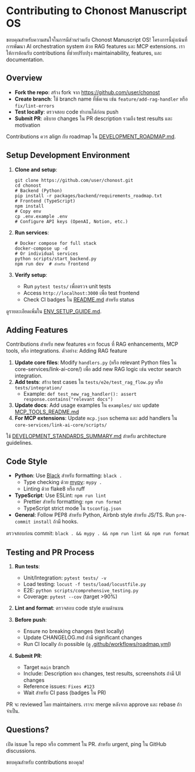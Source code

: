 # Contributing to Chonost Manuscript OS

ขอบคุณสำหรับความสนใจในการมีส่วนร่วมกับ Chonost Manuscript OS! โครงการนี้มุ่งเน้นที่การพัฒนา AI orchestration system ด้วย RAG features และ MCP extensions. เราให้การต้อนรับ contributions ที่ช่วยปรับปรุง maintainability, features, และ documentation.

## Overview

- **Fork the repo**: สร้าง fork จาก https://github.com/user/chonost
- **Create branch**: ใช้ branch name ที่ชัดเจน เช่น `feature/add-rag-handler` หรือ `fix/lint-errors`
- **Test locally**: ตรวจสอบ code ทำงานได้ก่อน push
- **Submit PR**: อธิบาย changes ใน PR description รวมถึง test results และ motivation

Contributions ควร align กับ roadmap ใน [DEVELOPMENT_ROADMAP.md](chonost-unified/backend/mcp/docs/DEVELOPMENT_ROADMAP.md).

## Setup Development Environment

1. **Clone and setup**:
   ```
   git clone https://github.com/user/chonost.git
   cd chonost
   # Backend (Python)
   pip install -r packages/backend/requirements_roadmap.txt
   # Frontend (TypeScript)
   npm install
   # Copy env
   cp .env.example .env
   # Configure API keys (OpenAI, Notion, etc.)
   ```

2. **Run services**:
   ```
   # Docker compose for full stack
   docker-compose up -d
   # Or individual services
   python scripts/start_backend.py
   npm run dev  # สำหรับ frontend
   ```

3. **Verify setup**:
   - Run `pytest tests/` เพื่อตรวจ unit tests
   - Access `http://localhost:3000` เพื่อ test frontend
   - Check CI badges ใน [README.md](README.md) สำหรับ status

ดูรายละเอียดเพิ่มใน [ENV_SETUP_GUIDE.md](chonost-unified/backend/mcp/docs/ENV_SETUP_GUIDE.md).

## Adding Features

Contributions สำหรับ new features ควร focus ที่ RAG enhancements, MCP tools, หรือ integrations. ตัวอย่าง: Adding RAG feature

1. **Update core files**: Modify `handlers.py` (หรือ relevant Python files ใน core-services/link-ai-core/) เพื่อ add new RAG logic เช่น vector search integration.
2. **Add tests**: สร้าง test cases ใน `tests/e2e/test_rag_flow.py` หรือ `tests/integration/`
   - Example: `def test_new_rag_handler(): assert response.contains("relevant docs")`
3. **Update docs**: Add usage examples ใน `examples/` และ update [MCP_TOOLS_README.md](chonost-unified/backend/mcp/docs/MCP_TOOLS_README.md)
4. **For MCP extensions**: Update `mcp.json` schema และ add handlers ใน `core-services/link-ai-core/scripts/`

ใช้ [DEVELOPMENT_STANDARDS_SUMMARY.md](chonost-unified/backend/mcp/docs/DEVELOPMENT_STANDARDS_SUMMARY.md) สำหรับ architecture guidelines.

## Code Style

- **Python**: Use [Black](https://black.readthedocs.io/) สำหรับ formatting: `black .`
  - Type checking ด้วย [mypy](https://mypy-lang.org/): `mypy .`
  - Linting ด้วย flake8 หรือ ruff
- **TypeScript**: Use ESLint: `npm run lint`
  - Prettier สำหรับ formatting: `npm run format`
  - TypeScript strict mode ใน `tsconfig.json`
- **General**: Follow PEP8 สำหรับ Python, Airbnb style สำหรับ JS/TS. Run `pre-commit install` ถ้ามี hooks.

ตรวจสอบก่อน commit: `black . && mypy . && npm run lint && npm run format`

## Testing and PR Process

1. **Run tests**:
   - Unit/Integration: `pytest tests/ -v`
   - Load testing: `locust -f tests/load/locustfile.py`
   - E2E: `python scripts/comprehensive_testing.py`
   - Coverage: `pytest --cov` (target >90%)

2. **Lint and format**: ตรวจสอบ code style ตามด้านบน

3. **Before push**:
   - Ensure no breaking changes (test locally)
   - Update CHANGELOG.md ถ้ามี significant changes
   - Run CI locally ถ้า possible (ดู [.github/workflows/roadmap.yml](.github/workflows/roadmap.yml))

4. **Submit PR**:
   - Target `main` branch
   - Include: Description ของ changes, test results, screenshots ถ้ามี UI changes
   - Reference issues: `Fixes #123`
   - Wait สำหรับ CI pass (badges ใน PR)

PR จะ reviewed โดย maintainers. เราจะ merge หลังจาก approve และ rebase ถ้าจำเป็น.

## Questions?

เปิด issue ใน repo หรือ comment ใน PR. สำหรับ urgent, ping ใน GitHub discussions.

ขอบคุณสำหรับ contributions ของคุณ!